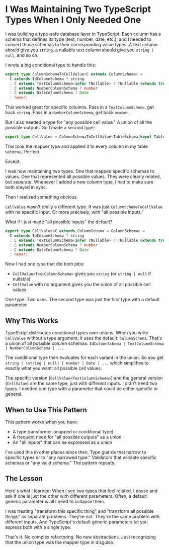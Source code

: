 # I Was Maintaining Two TypeScript Types When I Only Needed One

I was building a type-safe database layer in TypeScript. Each column has a schema that defines its type (text, number, date, etc.), and I needed to convert those schemas to their corresponding value types. A text column should give you `string`, a nullable text column should give you `string | null`, and so on.

I wrote a big conditional type to handle this:

```typescript
export type ColumnSchemaToCellValue<C extends ColumnSchema> =
  C extends IdColumnSchema ? string
  : C extends TextColumnSchema<infer TNullable> ? TNullable extends true ? string | null : string
  : C extends NumberColumnSchema ? number
  : C extends DateColumnSchema ? Date
  : never;
```

This worked great for specific columns. Pass in a `TextColumnSchema`, get back `string`. Pass in a `NumberColumnSchema`, get back `number`.

But I also needed a type for "any possible cell value." A union of all the possible outputs. So I made a second type:

```typescript
export type CellValue = ColumnSchemaToCellValue<TableSchema[keyof TableSchema]>;
```

This took the mapper type and applied it to every column in my table schema. Perfect.

Except.

I was now maintaining two types. One that mapped specific schemas to values. One that represented all possible values. They were clearly related, but separate. Whenever I added a new column type, I had to make sure both stayed in sync.

Then I realized something obvious.

`CellValue` wasn't really a different type. It was just `ColumnSchemaToCellValue` with no specific input. Or more precisely, with "all possible inputs."

What if I just made "all possible inputs" the default?

```typescript
export type CellValue<C extends ColumnSchema = ColumnSchema> =
  C extends IdColumnSchema ? string
  : C extends TextColumnSchema<infer TNullable> ? TNullable extends true ? string | null : string
  : C extends NumberColumnSchema ? number
  : C extends DateColumnSchema ? Date
  : never;
```

Now I had one type that did both jobs:
- `CellValue<TextColumnSchema>` gives you `string` (or `string | null` if nullable)
- `CellValue` with no argument gives you the union of all possible cell values

One type. Two uses. The second type was just the first type with a default parameter.

## Why This Works

TypeScript distributes conditional types over unions. When you write `CellValue` without a type argument, it uses the default: `ColumnSchema`. That's a union of all possible column schemas: `IdColumnSchema | TextColumnSchema | NumberColumnSchema | ...`

The conditional type then evaluates for each variant in the union. So you get `string | (string | null) | number | Date | ...` which simplifies to exactly what you want: all possible cell values.

The specific version (`CellValue<TextColumnSchema>`) and the general version (`CellValue`) are the same type, just with different inputs. I didn't need two types. I needed one type with a parameter that could be either specific or general.

## When to Use This Pattern

This pattern works when you have:
- A type transformer (mapped or conditional type)
- A frequent need for "all possible outputs" as a union
- An "all inputs" that can be expressed as a union

I've used this in other places since then. Type guards that narrow to specific types or to "any narrowed type." Validators that validate specific schemas or "any valid schema." The pattern repeats.

## The Lesson

Here's what I learned: When I see two types that feel related, I pause and ask if one is just the other with different parameters. Often, a default generic parameter is all I need to collapse them.

I was treating "transform this specific thing" and "transform all possible things" as separate problems. They're not. They're the same problem with different inputs. And TypeScript's default generic parameters let you express both with a single type.

That's it. No complex refactoring. No new abstractions. Just recognizing that the union type was the mapper type in disguise.
